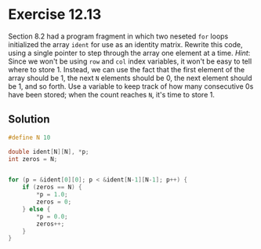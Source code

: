 # Exercise 12.13

Section 8.2 had a program fragment in which two neseted `for` loops initialized the
array `ident` for use as an identity matrix. Rewrite this code, using a single pointer
to step through the array one element at a time. *Hint*: Since we won't be using
`row` and `col` index variables, it won't be easy to tell where to store 1. Instead,
we can use the fact that the first element of the array should be 1, the next `N`
elements should be 0, the next element should be 1, and so forth. Use a variable
to keep track of how many consecutive 0s have been stored; when the count reaches
`N`, it's time to store 1.

## Solution

```c
#define N 10

double ident[N][N], *p;
int zeros = N;


for (p = &ident[0][0]; p < &ident[N-1][N-1]; p++) {
    if (zeros == N) {
        *p = 1.0;
        zeros = 0;
    } else {
        *p = 0.0;
        zeros++;
    }
}
```
